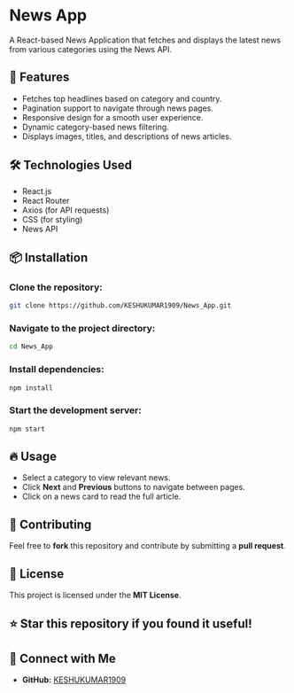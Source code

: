

# News App

A React-based News Application that fetches and displays the latest news from various categories using the News API.

## 🚀 Features

- Fetches top headlines based on category and country.
- Pagination support to navigate through news pages.
- Responsive design for a smooth user experience.
- Dynamic category-based news filtering.
- Displays images, titles, and descriptions of news articles.

## 🛠️ Technologies Used

- React.js
- React Router
- Axios (for API requests)
- CSS (for styling)
- News API

## 📦 Installation

### Clone the repository:
```sh
git clone https://github.com/KESHUKUMAR1909/News_App.git
```

### Navigate to the project directory:
```sh
cd News_App
```

### Install dependencies:
```sh
npm install
```

### Start the development server:
```sh
npm start
```


## 🔥 Usage

- Select a category to view relevant news.
- Click **Next** and **Previous** buttons to navigate between pages.
- Click on a news card to read the full article.


## 🤝 Contributing

Feel free to **fork** this repository and contribute by submitting a **pull request**.

## 📜 License

This project is licensed under the **MIT License**.

## ⭐ Star this repository if you found it useful!

## 🔗 Connect with Me

- **GitHub:** [KESHUKUMAR1909](https://github.com/KESHUKUMAR1909)
